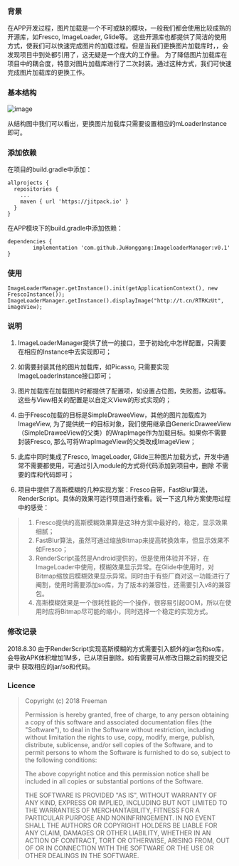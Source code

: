 ### 背景

在APP开发过程，图片加载是一个不可或缺的模块，一般我们都会使用比较成熟的开源库，如Fresco, ImageLoader, Glide等。 这些开源库也都提供了简洁的使用方式，使我们可以快速完成图片的加载过程。但是当我们更换图片加载库时，，会发现项目中到处都引用了，这无疑是一个庞大的工作量。
为了降低图片加载库在项目中的耦合度，特意对图片加载库进行了二次封装。通过这种方式，我们可快速完成图片加载库的更换工作。

### 基本结构

![image](http://od186sz8s.bkt.clouddn.com/ImageLoaderManager.png)

从结构图中我们可以看出，更换图片加载库只需要设置相应的mLoaderInstance即可。

### 添加依赖

在项目的build.gradle中添加：

    allprojects {
      repositories {
        ...
        maven { url 'https://jitpack.io' }
      }
    }

在APP模块下的build.gradle中添加依赖：

    dependencies {
            implementation 'com.github.JuHonggang:ImageloaderManager:v0.1'
    }

### 使用

    ImageLoaderManager.getInstance().init(getApplicationContext(), new FrescoInstance());
    ImageLoaderManager.getInstance().displayImage("http://t.cn/RTRKzUt", imageView);

### 说明

1. ImageLoaderManager提供了统一的接口，至于初始化中怎样配置，只需要在相应的Instance中去实现即可；

2. 如需要封装其他的图片加载库，如Picasso, 只需要实现ImageLoaderInstance接口即可；

3. 图片加载库在加载图片时都提供了配置项，如设置占位图，失败图，边框等。这些与View相关的配置是以自定义View的形式实现的；

4. 由于Fresco加载的目标是SimpleDraweeView，其他的图片加载库为ImageView, 为了提供统一的目标对象，我们使用继承自GenericDraweeView（SimpleDraweeView的父类）的WrapImage作为加载目标。如果你不需要封装Fresco, 那么可将WrapImageView的父类改成ImageView；

5. 此库中同时集成了Fresco, ImageLoader, Glide三种图片加载方式，开发中通常不需要都使用，可通过引入module的方式将代码添加到项目中，删除
不需要的库和代码即可；

6. 项目中提供了高斯模糊的几种实现方案：Fresco自带，FastBlur算法，RenderScript。具体的效果可运行项目进行查看。说一下这几种方案使用过程中的感受：


> 1. Fresco提供的高斯模糊效果算是这3种方案中最好的，稳定，显示效果细腻；
> 2. FastBlur算法，虽然可通过缩放Bitmap来提高转换效率，但显示效果不如Fresco；
> 3. RenderScript虽然是Android提供的，但是使用体验并不好，在ImageLoader中使用，模糊效果显示异常。在Glide中使用时，对Bitmap缩放后模糊效果显示异常。同时由于有些厂商对这一功能进行了阉割，使用时需要添加so库，为了版本的兼容性，还需要引入v8的兼容包。
> 4. 高斯模糊效果是一个很耗性能的一个操作，很容易引起OOM，所以在使用时应将Bitmap尽可能的缩小，同时选择一个稳定的实现方式。

### 修改记录

2018.8.30 由于RenderScript实现高斯模糊的方式需要引入额外的jar包和so库，会导致APK体积增加1M多，已从项目删除。如有需要可从修改日期之前的提交记录中
获取相应的jar/so和代码。

### Licence

> Copyright (c) 2018 Freeman
>
> Permission is hereby granted, free of charge, to any person obtaining a copy
> of this software and associated documentation files (the "Software"), to deal
> in the Software without restriction, including without limitation the rights
> to use, copy, modify, merge, publish, distribute, sublicense, and/or sell
> copies of the Software, and to permit persons to whom the Software is
> furnished to do so, subject to the following conditions:
> 
> The above copyright notice and this permission notice shall be included in all
> copies or substantial portions of the Software.
> 
> THE SOFTWARE IS PROVIDED "AS IS", WITHOUT WARRANTY OF ANY KIND, EXPRESS OR
> IMPLIED, INCLUDING BUT NOT LIMITED TO THE WARRANTIES OF MERCHANTABILITY,
> FITNESS FOR A PARTICULAR PURPOSE AND NONINFRINGEMENT. IN NO EVENT SHALL THE
> AUTHORS OR COPYRIGHT HOLDERS BE LIABLE FOR ANY CLAIM, DAMAGES OR OTHER
> LIABILITY, WHETHER IN AN ACTION OF CONTRACT, TORT OR OTHERWISE, ARISING FROM,
> OUT OF OR IN CONNECTION WITH THE SOFTWARE OR THE USE OR OTHER DEALINGS IN THE
> SOFTWARE.
